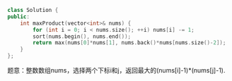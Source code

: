 ```CPP
class Solution {
public:
    int maxProduct(vector<int>& nums) {
        for (int i = 0; i < nums.size(); ++i) nums[i] -= 1;
        sort(nums.begin(), nums.end());
        return max(nums[0]*nums[1], nums.back()*nums[nums.size()-2]);
    }
};
```

题意：整数数组nums，选择两个下标i和j，返回最大的(nums[i]-1)*(nums[j]-1).